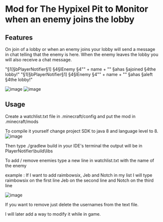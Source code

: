 # Mod for The Hypixel Pit to Monitor when an enemy joins the lobby

## Features

On join of a lobby or when an enemy joins your lobby will send a message in chat telling that the enemy is here.
When the enemy leaves the lobby you will also receive a chat message.

"§1[§bPlayerNotifier§1] §4§lEnemy §4\"" + name + "\" §ahas §ajoined §4the lobby!"
"§1[§bPlayerNotifier§1] §4§lEnemy §4\"" + name + "\" §ahas §aleft §4the lobby!"

![image](https://github.com/user-attachments/assets/290e6eba-5290-4de2-811f-930b5513100e)
![image](https://github.com/user-attachments/assets/a1fe836a-6297-4a2f-9963-405445e7e140)

## Usage

Create a watchlist.txt file in .minecraft/config and put the mod in .minecraft/mods

To compile it yourself change project SDK to java 8 and language level to 8.
![image](https://github.com/user-attachments/assets/9682b0e0-17b8-4614-9c76-ec850d8bd23a)

Then type ./gradlew build in your IDE's terminal the output will be in PlayerNotifier\build\libs

To add / remove enemies type a new line in watchlist.txt with the name of the enemy

example : 
If I want to add raimbowsix, Jeb and Notch in my list I will type raimbowsix on the first line Jeb on the second line and Notch on the third line

![image](https://github.com/user-attachments/assets/109f459b-6131-4a00-8852-f8cbf9c61816)


If you want to remove just delete the usernames from the text file.

I will later add a way to modify it while in game.
